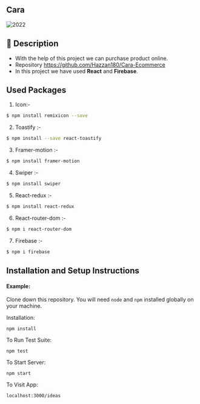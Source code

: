 
## Cara

![2022](https://github.com/Hazzan180/Cara-Ecommerce/assets/103348976/c2a7116b-366f-4f1e-89bf-19a39924c487)

  
## 📝 Description
- With the help of this project we can purchase product online.
- Repository https://github.com/Hazzan180/Cara-Ecommerce
- In this project we have used **React** and **Firebase**.

## Used Packages 
1.  Icon:-
```bash
$ npm install remixicon --save
```
2. Toastify :-
```bash
$ npm install --save react-toastify
```
3. Framer-motion  :-
```bash
$ npm install framer-motion
```
4. Swiper  :-
```bash
$ npm install swiper
```
5.  React-redux :-
```bash
$ npm install react-redux
```
6.  React-router-dom :-
```bash
$ npm i react-router-dom
```
7.  Firebase :-
```bash
$ npm i firebase
```

## Installation and Setup Instructions

#### Example:  

Clone down this repository. You will need `node` and `npm` installed globally on your machine.  

Installation:

`npm install`  

To Run Test Suite:  

`npm test`  

To Start Server:

`npm start`  

To Visit App:

`localhost:3000/ideas`  
